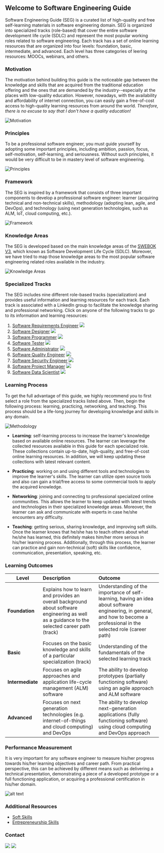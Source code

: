 ## Welcome to Software Engineering Guide

Software Engineering Guide (SEG) is a curated list of high-quality and free self-learning materials in software engineering domain. SEG is organized into specialized tracks (role-based) that cover the entire software development life cycle (SDLC) and represent the most popular working roles related to software engineering. Each track has a set of online learning resources that are organized into four levels: foundation, basic, intermediate, and advanced. Each level has three categories of leering resources: MOOCs, webinars, and others.

### Motivation

The motivation behind building this guide is the noticeable gap between the knowledge and skills that are acquired from the traditional education offering and the ones that are demanded by the industry--especially at the places with low-quality education. However, nowadays, with the availability and affordability of internet connection, you can easily gain a free-of-cost access to high-quality learning resources from around the world. *Therefore, there is no excuse to say that I don't have a quality education!*

![](Slide2.JPG "Motivation")

### Principles

To be a professional software engineer, you must guide yourself by adopting some important principles, including ambition, passion, focus, self-motivation, self-learning, and seriousness. Without such principles, it would be very difficult to be in mastery level of software engineering.

![](Slide5.JPG "Principles") 

### Framework

The SEG is inspired by a framework that consists of three important components to develop a professional software engineer: learner (acquiring technical and non-technical skills), methodology (adopting lean, agile, and DevOps), and technology (using next generation technologies, such as ALM, IoT, cloud computing, etc.).

![](Slide7.JPG "Framework") 

### Knowledge Areas

The SEG is developed based on the main knowledge areas of the [SWEBOK V3](https://www.computer.org/web/swebok/v3), which known as Software Development Life Cycle (SDLC). Moreover, we have tried to map those knowledge areas to the most popular software engineering related roles available in the industry.

![](Slide8.JPG "Knowledge Areas") 

### Specialized Tracks

The SEG includes nine different role-based tracks (specialization) and provides useful information and learning resources for each track. Each track is associated with a LinkedIn group to facilitate the knowledge sharing and professional networking. Click on anyone of the following tracks to go to its information and learning resources:

1. [Software Requirements Engineer]() [![](linkedin_small.png)](https://www.linkedin.com/groups/10326019)
2. [Software Designer]() [![](linkedin_small.png)](https://www.linkedin.com/groups/10322891)
3. [Software Programmer]() [![](linkedin_small.png)](https://www.linkedin.com/groups/10324839)
4. [Software Tester]() [![](linkedin_small.png)](https://www.linkedin.com/groups/10324870)
5. [Software Administrator]() [![](linkedin_small.png)](https://www.linkedin.com/groups/10322892)
6. [Software Quality Engineer]() [![](linkedin_small.png)](https://www.linkedin.com/groups/10332028)
7. [Software Security Engineer]() [![](linkedin_small.png)](https://www.linkedin.com/groups/10325821)
8. [Software Project Manager]() [![](linkedin_small.png)](https://www.linkedin.com/groups/10325814)
9. [Software Data Scientist](sd.md) [![](linkedin_small.png)](https://www.linkedin.com/groups/10324852)

### Learning Process

To get the full advantage of this guide, we highly recommend you to first select a role from the specialized tracks listed above. Then, begin the following process: learning, practicing, networking, and teaching. This process should be a life-long journey for developing knowledge and skills in any domain.

![](Slide9.JPG "Methodology") 

- **Learning**: self-learning process to increase the learner's knowledge based on available online resources. The learner can leverage the collected resources available in this guide for each specialized role. These collections contain up-to-date, high-quality, and free-of-cost online learning resources. In addition, we will keep updating these collections with latest relevant content.

- **Practicing**: working on and using different tools and technologies to improve the learner's skills. The learner can utilize open source tools and also can gain a trial/free access to some commercial tools to apply the acquired knowledge.

- **Networking**: joining and connecting to professional specialized online communities. This allows the learner to keep updated with latest trends and technologies in their specialized knowledge areas. Moreover, the learner can ask and communicate with experts in case he/she encounters any difficulty.

- **Teaching**: getting serious, sharing knowledge, and improving soft skills. Once the learner knows that he/she has to teach others about what he/she has learned, this definitely makes him/her more serious in his/her learning process. Additionally, through this process, the learner can practice and gain non-technical (soft) skills like confidence, communication, presentation, speaking, etc.

### Learning Outcomes

| Level        | Description           | Outcome  |
| ------------- |:-------------| :-----|
| **Foundation**     | Explains how to learn and provides an overall background about software engineering as well as a guidance to the selected career path (track) | Understanding of the importance of self-learning, having an idea about software engineering, in general, and how to become a professional in the selected role (career path) |
| **Basic**     | Focuses on the basic knowledge and skills of a particular specialization (track)     |   Understanding of the fundamentals of the selected learning track |
| **Intermediate** | Focuses on agile approaches and application life-cycle management (ALM) software      |    The ability to develop prototypes (partially functioning software) using an agile approach and ALM software |
| **Advanced** | Focuses on next generation technologies (e.g. internet-of-things and cloud computing) and DevOps      |    The ability to develop next-generation applications (fully functioning software) using cloud computing and DevOps approach |

### Performance Measurement

It is very important for any software engineer to measure his/her progress towards his/her learning objectives and career path. From practical perspective, this can be achieved by different means such as delivering a technical presentation, demonstrating a piece of a developed prototype or a full functioning application, or acquiring a professional certification in his/her domain.

![alt text](Slide12.JPG "Performance Measurement") 

### Additional Resources

- [Soft Skills]()
- [Entrepreneurship Skills]()

### Contact

[![](Twitter.png)](https://twitter.com/SWE_Guide) [![](Linkedin.png)](https://www.linkedin.com/groups/10323987)


